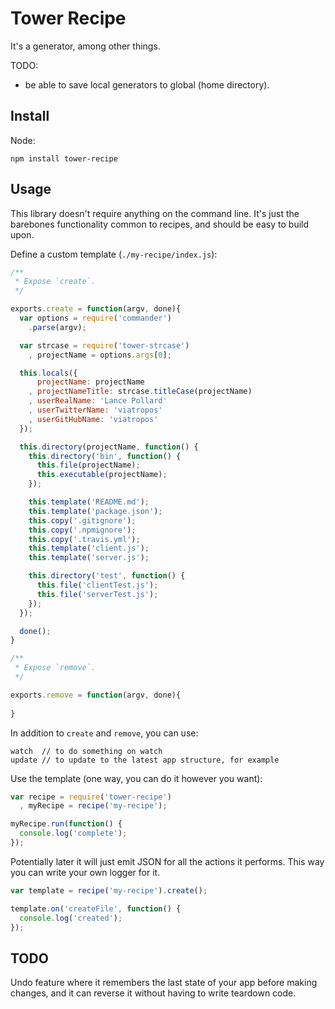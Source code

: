 # Tower Recipe

It's a generator, among other things.

TODO:

- be able to save local generators to global (home directory).

## Install

Node:

```
npm install tower-recipe
```

## Usage

This library doesn't require anything on the command line. It's just the barebones functionality common to recipes, and should be easy to build upon.

Define a custom template (`./my-recipe/index.js`):

``` js
/**
 * Expose `create`.
 */

exports.create = function(argv, done){
  var options = require('commander')
    .parse(argv);

  var strcase = require('tower-strcase')
    , projectName = options.args[0];

  this.locals({
      projectName: projectName
    , projectNameTitle: strcase.titleCase(projectName)
    , userRealName: 'Lance Pollard'
    , userTwitterName: 'viatropos'
    , userGitHubName: 'viatropos'
  });

  this.directory(projectName, function() {
    this.directory('bin', function() {
      this.file(projectName);
      this.executable(projectName);
    });

    this.template('README.md');
    this.template('package.json');
    this.copy('.gitignore');
    this.copy('.npmignore');
    this.copy('.travis.yml');
    this.template('client.js');
    this.template('server.js');

    this.directory('test', function() {
      this.file('clientTest.js');
      this.file('serverTest.js');
    });
  });

  done();
}

/**
 * Expose `remove`.
 */

exports.remove = function(argv, done){
  
}
```

In addition to `create` and `remove`, you can use:

```
watch  // to do something on watch
update // to update to the latest app structure, for example
```

Use the template (one way, you can do it however you want):

``` javascript
var recipe = require('tower-recipe')
  , myRecipe = recipe('my-recipe');

myRecipe.run(function() {
  console.log('complete');
});
```

Potentially later it will just emit JSON for all the actions it performs. This way you can write your own logger for it.

``` javascript
var template = recipe('my-recipe').create();

template.on('createFile', function() {
  console.log('created');
});
```

## TODO

Undo feature where it remembers the last state of your app before making changes, and it can reverse it without having to write teardown code.
